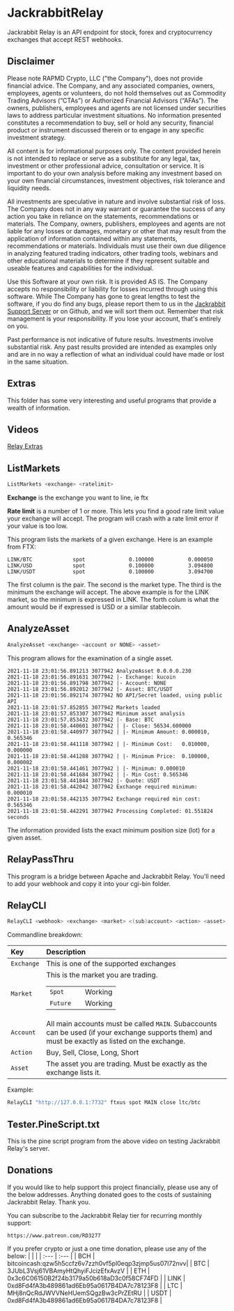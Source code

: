 # JackrabbitRelay

Jackrabbit Relay is an API endpoint for stock, forex and cryptocurrency
exchanges that accept REST webhooks.

## Disclaimer

Please note RAPMD Crypto, LLC ("the Company"), does not provide financial
advice. The Company, and any associated companies, owners, employees,
agents or volunteers, do not hold  themselves out as Commodity Trading
Advisors (“CTAs”) or Authorized Financial Advisors  (“AFAs”). The owners,
publishers, employees and agents are not licensed under securities laws 
to address particular investment situations. No information presented
constitutes a  recommendation to buy, sell or hold any security,
financial product or instrument discussed  therein or to engage in any
specific investment strategy.

All content is for informational purposes only. The content provided
herein is not intended to replace or serve as a substitute for any
legal, tax, investment or other professional advice,  consultation or
service. It is important to do your own analysis before making any
investment  based on your own financial circumstances, investment
objectives, risk tolerance and liquidity needs.

All investments are speculative in nature and involve substantial risk of
loss. The Company does not in any way warrant or guarantee the success of
any action you take in reliance on the  statements, recommendations or
materials. The Company, owners, publishers, employees and  agents are not
liable for any losses or damages, monetary or other that may result from
the  application of information contained within any statements,
recommendations or materials.  Individuals must use their own due
diligence in analyzing featured trading indicators, other trading  tools,
webinars and other educational materials to determine if they represent
suitable and  useable features and capabilities for the individual.

Use this Software at your own risk. It is provided AS IS. The Company
accepts no responsibility or liability for losses incurred through using
this software. While The Company has gone to great lengths to test the
software, if you do find any bugs, please report them to us in the
[Jackrabbit Support Server](https://discord.gg/g93TpbV) or on Github, and
we will sort them out. Remember that risk management is your
responsibility. If you lose your account, that's entirely on you.

Past performance is not indicative of future results. Investments involve
substantial risk. Any past  results provided are intended as examples
only and are in no way a reflection of what an individual  could have
made or lost in the same situation.

## Extras

This folder has some very interesting and useful programs that provide a
wealth of information.

## Videos

[Relay Extras](https://youtu.be/qXykEckzEgs)

## ListMarkets
```bash
ListMarkets <exchange> <ratelimit>
```

**Exchange** is the exchange you want to line, ie ftx

**Rate limit** is a number of 1 or more. This lets you find a good rate limit value your exchange will accept. The program will crash with a rate limit error if your value is too low.

This program lists the markets of a given exchange. Here is an example from FTX:

    LINK/BTC             spot              0.100000           0.000050
    LINK/USD             spot              0.100000           3.094800
    LINK/USDT            spot              0.100000           3.094700

The first column is the pair. The second is the market type. The third is the minimum the exchange will accept. The above example is for the LINK market, so the minimum is expressed in LINK. The forth colum is what the amount would be if expressed is USD or a similar stablecoin.

## AnalyzeAsset

```bash
AnalyzeAsset <exchange> <account or NONE> <asset>
```

This program allows for the examination of a single asset.

```log
2021-11-18 23:01:56.891213 3077942 AnalyzeAsset 0.0.0.0.230
2021-11-18 23:01:56.891631 3077942 |- Exchange: kucoin
2021-11-18 23:01:56.891798 3077942 |- Account: NONE
2021-11-18 23:01:56.892012 3077942 |- Asset: BTC/USDT
2021-11-18 23:01:56.892174 3077942 NO API/Secret loaded, using public API
2021-11-18 23:01:57.852855 3077942 Markets loaded
2021-11-18 23:01:57.853307 3077942 Minimum asset analysis
2021-11-18 23:01:57.853432 3077942 |- Base: BTC
2021-11-18 23:01:58.440601 3077942 | |- Close: 56534.600000
2021-11-18 23:01:58.440977 3077942 | |- Minimum Amount: 0.000010, 0.565346
2021-11-18 23:01:58.441118 3077942 | |- Minimum Cost:   0.010000, 0.000000
2021-11-18 23:01:58.441288 3077942 | |- Minimum Price:  0.100000, 0.000002
2021-11-18 23:01:58.441461 3077942 | |- Minimum: 0.000010
2021-11-18 23:01:58.441684 3077942 | |- Min Cost: 0.565346
2021-11-18 23:01:58.441844 3077942 |- Quote: USDT
2021-11-18 23:01:58.442042 3077942 Exchange required minimum:  0.000010
2021-11-18 23:01:58.442135 3077942 Exchange required min cost: 0.565346
2021-11-18 23:01:58.442291 3077942 Processing Completed: 01.551824 seconds
```

The information provided lists the exact minimum position size (lot) for a given asset.

## RelayPassThru

This program is a bridge between Apache and Jackrabbit Relay. You'll need to add your webhook and copy it into your cgi-bin folder.

## RelayCLI
```bash
RelayCLI <webhook> <exchange> <market> <(sub)account> <action> <asset>
```

Commandline breakdown:

| Key | Description |
| :--- | :--- |
| `Exchange` | This is one of the supported exchanges |
| `Market` | This is the market you are trading. <table><tr><td>`Spot`<td><td>Working</td></tr><tr><td>`Future`<td><td>Working</td></tr></table> |
| `Account` | All main accounts must be called `MAIN`. Subaccounts can be used (if your exchange supports them) and must be exactly as listed on the exchange. |
| `Action` | Buy, Sell, Close, Long, Short |
| `Asset` | The asset you are trading.  Must be exactly as the exchange lists it. |

Example:
```bash
RelayCLI "http://127.0.0.1:7732" ftxus spot MAIN close ltc/btc
```

## Tester.PineScript.txt

This is the pine script program from the above video on testing Jackrabbit Relay's server.

## Donations

If you would like to help support this project financially, please use
any of the below addresses. Anything donated goes to the costs of
sustaining Jackrabbit Relay. Thank you.

You can subscribe to the Jackrabbit Relay tier for recurring monthly
support:

    https://www.patreon.com/RD3277

If you prefer crypto or just a one time donation, please use any of the
below:
| | |
| :--- | :--- |
| BCH | bitcoincash:qzw5h5ccfz6v7zzh0vf5pl0eqp3zjmp5us07l72nvv|
| BTC | 3JUbL3Vsj61VBAmyHtQhyiFJcizEfxAvzV |
| ETH | 0x3c6C06150B2f24b3179a50b618aD3c0f58CF74FD |
| LINK | 0xd8Fd4fA3b489861ad6Eb95a0617B4DA7c78123F8 |
| LTC | MHj8nQcRdJWVVNeHUemSQgzBw3cPrZEtRU |
| USDT | 0xd8Fd4fA3b489861ad6Eb95a0617B4DA7c78123F8 |
